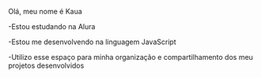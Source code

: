 Olá, meu nome é Kaua

-Estou estudando na Alura

-Estou me desenvolvendo na linguagem JavaScript

-Utilizo esse espaço para minha organização e compartilhamento dos meu projetos desenvolvidos


